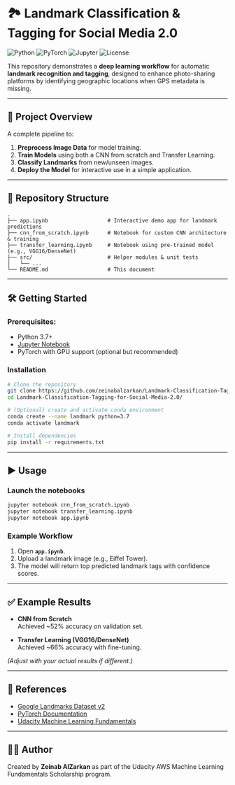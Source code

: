 # 🏞️ Landmark Classification & Tagging for Social Media 2.0

![Python](https://img.shields.io/badge/python-3.7%2B-blue)
![PyTorch](https://img.shields.io/badge/framework-PyTorch-orange)
![Jupyter](https://img.shields.io/badge/notebooks-Jupyter-green)
![License](https://img.shields.io/badge/license-MIT-lightgrey)

This repository demonstrates a **deep learning workflow** for automatic **landmark recognition and tagging**, designed to enhance photo-sharing platforms by identifying geographic locations when GPS metadata is missing.

---

## 🚀 Project Overview

A complete pipeline to:

1. **Preprocess Image Data** for model training.  
2. **Train Models** using both a CNN from scratch and Transfer Learning.  
3. **Classify Landmarks** from new/unseen images.  
4. **Deploy the Model** for interactive use in a simple application.  

---

## 📂 Repository Structure

```
.
├── app.ipynb                   # Interactive demo app for landmark predictions
├── cnn_from_scratch.ipynb      # Notebook for custom CNN architecture & training
├── transfer_learning.ipynb     # Notebook using pre-trained model (e.g., VGG16/DenseNet)
├── src/                        # Helper modules & unit tests
│   └── ...
└── README.md                   # This document
```

---

## 🛠️ Getting Started

### Prerequisites:
- Python 3.7+  
- [Jupyter Notebook](https://jupyter.org/install)  
- PyTorch with GPU support (optional but recommended)  

### Installation

```bash
# Clone the repository
git clone https://github.com/zeinabalzarkan/Landmark-Classification-Tagging-for-Social-Media-2.0.git
cd Landmark-Classification-Tagging-for-Social-Media-2.0/

# (Optional) create and activate conda environment
conda create --name landmark python=3.7
conda activate landmark

# Install dependencies
pip install -r requirements.txt
```

---

## ▶️ Usage

### Launch the notebooks

```bash
jupyter notebook cnn_from_scratch.ipynb
jupyter notebook transfer_learning.ipynb
jupyter notebook app.ipynb
```

### Example Workflow

1. Open **`app.ipynb`**.  
2. Upload a landmark image (e.g., Eiffel Tower).  
3. The model will return top predicted landmark tags with confidence scores.  

---

## ✅ Example Results

- **CNN from Scratch**  
  Achieved ~52% accuracy on validation set.  

- **Transfer Learning (VGG16/DenseNet)**  
  Achieved ~66% accuracy with fine-tuning.  

*(Adjust with your actual results if different.)*

---

## 📖 References

- [Google Landmarks Dataset v2](https://arxiv.org/abs/2004.01804)  
- [PyTorch Documentation](https://pytorch.org/docs/stable/index.html)  
- [Udacity Machine Learning Fundamentals](https://www.udacity.com/)  

---

## 👩‍💻 Author

Created by **Zeinab AlZarkan** as part of the Udacity AWS Machine Learning Fundamentals Scholarship program.  

